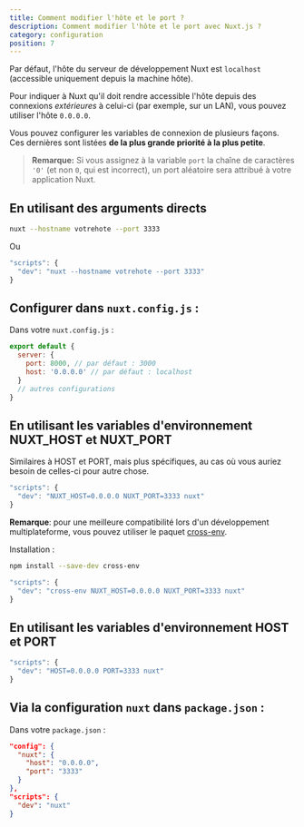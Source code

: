 ```yaml
---
title: Comment modifier l'hôte et le port ?
description: Comment modifier l'hôte et le port avec Nuxt.js ?
category: configuration
position: 7
---
```


Par défaut, l'hôte du serveur de développement Nuxt est `localhost` (accessible uniquement depuis la machine hôte).

Pour indiquer à Nuxt qu'il doit rendre accessible l'hôte depuis des connexions _extérieures_ à celui-ci (par exemple, sur un LAN), vous pouvez utiliser l'hôte `0.0.0.0`.

Vous pouvez configurer les variables de connexion de plusieurs façons. Ces dernières sont listées **de la plus grande priorité à la plus petite**.

> **Remarque:** Si vous assignez à la variable `port` la chaîne de caractères `'0'` (et non `0`, qui est incorrect), un port aléatoire sera attribué à votre application Nuxt.

## En utilisant des arguments directs

```sh
nuxt --hostname votrehote --port 3333
```

Ou

```js
"scripts": {
  "dev": "nuxt --hostname votrehote --port 3333"
}
```

## Configurer dans `nuxt.config.js` :

Dans votre `nuxt.config.js` :

```js
export default {
  server: {
    port: 8000, // par défaut : 3000
    host: '0.0.0.0' // par défaut : localhost
  }
  // autres configurations
}
```

## En utilisant les variables d'environnement NUXT_HOST et NUXT_PORT

Similaires à HOST et PORT, mais plus spécifiques, au cas où vous auriez besoin de celles-ci pour autre chose.

```js
"scripts": {
  "dev": "NUXT_HOST=0.0.0.0 NUXT_PORT=3333 nuxt"
}
```

**Remarque**: pour une meilleure compatibilité lors d'un développement multiplateforme, vous pouvez utiliser le paquet [cross-env](https://www.npmjs.com/package/cross-env).

Installation :

```bash
npm install --save-dev cross-env
```

```js
"scripts": {
  "dev": "cross-env NUXT_HOST=0.0.0.0 NUXT_PORT=3333 nuxt"
}
```

## En utilisant les variables d'environnement HOST et PORT

```js
"scripts": {
  "dev": "HOST=0.0.0.0 PORT=3333 nuxt"
}
```

## Via la configuration `nuxt` dans `package.json` :

Dans votre `package.json` :

```json
"config": {
  "nuxt": {
    "host": "0.0.0.0",
    "port": "3333"
  }
},
"scripts": {
  "dev": "nuxt"
}
```
